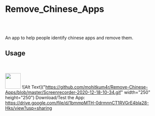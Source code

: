 # Remove_Chinese_Apps
<br> <br>

An app to help people identify chinese apps and remove them.

## Usage ##

<br> <br>
<img src="https://github.com/mohitkum4r/Remove-Chinese-Apps/blob/master/Screenrecorder-2020-12-18-10-34.gif" width="50vw" />
![Alt Text]("https://github.com/mohitkum4r/Remove-Chinese-Apps/blob/master/Screenrecorder-2020-12-18-10-34.gif" width="250" height="250")
Download/Test the App:
https://drive.google.com/file/d/1bmmpMTH-0drmnnCT1RVGrE4bla28-Hks/view?usp=sharing
